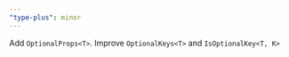 ```yaml
---
"type-plus": minor
---
```


Add `OptionalProps<T>`.
Improve `OptionalKeys<T>` and `IsOptionalKey<T, K>`
